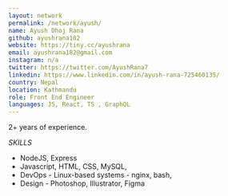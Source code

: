 ```yaml
---
layout: network
permalink: /network/ayush/
name: Ayush Dhoj Rana
github: ayushrana182
website: https://tiny.cc/ayushrana
email: ayushrana182@gmail.com
instagram: n/a
twitter: https://twitter.com/AyushRana7
linkedin: https://www.linkedin.com/in/ayush-rana-725460135/
country: Nepal
location: Kathmandu
role: Front End Engineer
languages: JS, React, TS , GraphQL
---
```


2+ years of experience.

_SKILLS_

- NodeJS, Express
- Javascript, HTML, CSS, MySQL, 
- DevOps - Linux-based systems -  nginx, bash, 
- Design - Photoshop, Illustrator, Figma
